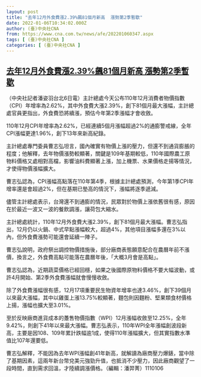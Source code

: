 ```yaml
---
layout: post
title: "去年12月外食費漲2.39%飆81個月新高  漲勢第2季暫歇"
date: 2022-01-06T10:34:02.000Z
author: (臺)中央社CNA
from: https://www.cna.com.tw/news/afe/202201060347.aspx
tags: [ (臺)中央社CNA ]
categories: [ (臺)中央社CNA ]
---
```

<!--1641465242000-->
[去年12月外食費漲2.39%飆81個月新高  漲勢第2季暫歇](https://www.cna.com.tw/news/afe/202201060347.aspx)
------

<div>
<div></div><div><p>（中央社記者潘姿羽台北6日電）主計總處今天公布110年12月消費者物價指數（CPI）年增率為2.62%，其中外食費大漲2.39%，創下81個月最大漲幅，主計總處官員更指出，外食費恐將續漲，預估今年第2季漲幅才會收斂。</p><p>110年12月CPI年增率為2.62%，已經連續5個月漲幅超過2%的通膨警戒線，全年CPI漲幅更達1.96%，創下13年來新高紀錄。</p><p>主計總處專門委員曹志弘坦言，國內確實有物價上漲的壓力，但還不到通貨膨脹的程度；他解釋，去年物價漲勢較顯著，關鍵是109年基期較低，110年國際農工原物料價格又處相對高檔，影響油料費顯著上漲，加上機票、水果價格走揚等情況，才使得物價漲幅擴大。</p><p>曹志弘認為，CPI漲幅高點落在110年第4季，根據主計總處預測，今年第1季CPI年增率還是會超過2%，但在基期已墊高的情況下，漲幅將逐季遞減。</p><p>儘管主計總處表示，台灣還不到通膨的情況，民眾對於物價上漲依舊很有感，原因在於最近一波又一波的餐飲調漲，讓荷包大縮水。</p><p>主計總處統計，110年12月外食費大漲2.39%，創下81個月最大漲幅。曹志弘指出，12月仍以火鍋、中式早點漲幅較大，超過4%，其他項目漲幅多還在3%以內，但外食費漲勢可能還會延續一陣子。</p><p>曹志弘說明，政府祭出調控物價措施後，部分廠商表態願意配合在農曆年前不漲價，換言之，外食費高點可能落在農曆年後，「大概3月會是高點」。</p><p>曹志弘認為，近期蔬菜價格已經回穩，如果之後國際原物料價格不要大幅波動，或許4月開始、第2季外食費漲幅就會慢慢收斂。</p><p>除了外食費漲幅很有感，12月17項重要民生物資年增率也達3.46%，創下39個月以來最大漲幅，其中以雞蛋上漲13.75%較顯著，麵包則因麵粉、堅果類食材價格上揚，漲幅也擴大至3.01%。</p><p>至於反映廠商進貨成本的躉售物價指數（WPI）12月漲幅收斂至12.25%，全年9.42%，則創下41年以來最大漲幅。曹志弘表示，110年WPI全年漲幅創波段新高，主要是因108、109年累計跌幅逾1成，使得110年漲幅擴大，但其實指數水準值比107年還要低。</p><p>曹志弘解釋，不能因為去年WPI漲幅創41年新高，就解讀為廠商壓力爆錶，當中除了基期因素，這兩年新台幣兌美元強勁升值，也抵消不少壓力，因此廠商觀望了一段時間，直到需求回溫，才陸續調漲價格。（編輯：潘羿菁）1110106</p></div>
</div>
